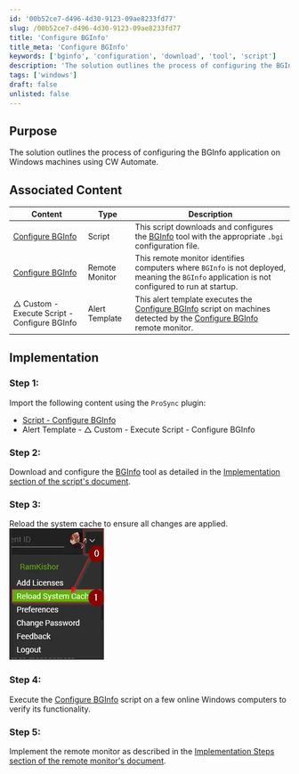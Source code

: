 ```yaml
---
id: '00b52ce7-d496-4d30-9123-09ae8233fd77'
slug: /00b52ce7-d496-4d30-9123-09ae8233fd77
title: 'Configure BGInfo'
title_meta: 'Configure BGInfo'
keywords: ['bginfo', 'configuration', 'download', 'tool', 'script']
description: 'The solution outlines the process of configuring the BGInfo application on Windows machines using CW Automate.'
tags: ['windows']
draft: false
unlisted: false
--- 
```


## Purpose

The solution outlines the process of configuring the BGInfo application on Windows machines using CW Automate.

## Associated Content

| Content                                                        | Type           | Description                                                                                                                                                                                                       |
| -------------------------------------------------------------- | -------------- | ----------------------------------------------------------------------------------------------------------------------------------------------------------------------------------------------------------------- |
| [Configure BGInfo](/docs/405866fb-2706-49b3-aed2-3d1f1fea4b4b) | Script         | This script downloads and configures the [BGInfo](https://learn.microsoft.com/en-us/sysinternals/downloads/bginfo) tool with the appropriate `.bgi` configuration file.                                           |
| [Configure BGInfo](/docs/91b463bf-7bb2-4c79-98ca-ef556ea093b0) | Remote Monitor | This remote monitor identifies computers where `BGInfo` is not deployed, meaning the `BGInfo` application is not configured to run at startup.                                                                    |
| △ Custom - Execute Script - Configure BGInfo                   | Alert Template | This alert template executes the [Configure BGInfo](/docs/405866fb-2706-49b3-aed2-3d1f1fea4b4b) script on machines detected by the [Configure BGInfo](/docs/91b463bf-7bb2-4c79-98ca-ef556ea093b0) remote monitor. |

## Implementation

### Step 1:
Import the following content using the `ProSync` plugin:

- [Script - Configure BGInfo](/docs/405866fb-2706-49b3-aed2-3d1f1fea4b4b)
- Alert Template - △ Custom - Execute Script - Configure BGInfo

### Step 2:
Download and configure the [BGInfo](https://download.sysinternals.com/files/BGInfo.zip) tool as detailed in the [Implementation section of the script's document](/docs/405866fb-2706-49b3-aed2-3d1f1fea4b4b#implementation).

### Step 3:
Reload the system cache to ensure all changes are applied.  
![Image10](../../static/img/docs/405866fb-2706-49b3-aed2-3d1f1fea4b4b/Image10.webp)

### Step 4:
Execute the [Configure BGInfo](/docs/405866fb-2706-49b3-aed2-3d1f1fea4b4b) script on a few online Windows computers to verify its functionality.

### Step 5:
Implement the remote monitor as described in the [Implementation Steps section of the remote monitor's document](/docs/91b463bf-7bb2-4c79-98ca-ef556ea093b0#implementation-steps).